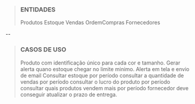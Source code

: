 > ### ENTIDADES
>
> Produtos
> Estoque
> Vendas
> OrdemCompras
> Fornecedores

--

> ### CASOS DE USO
> Produto com identificação único para cada cor e tamanho.
> Gerar alerta quano estoque chegar no limite minimo. Alerta em tela e envio de email
> Consultar estoque por período
> consultar a quantidade de vendas por período
> consultar o lucro do produto por período
> consultar quais produtos vendem mais por período
> fornecedor deve conseguir atualizar o prazo de entrega.